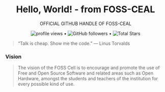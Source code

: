 <h1 align="center">
  Hello, World! - from FOSS-CEAL
</h1>
 <p align="center">OFFICIAL GITHUB HANDLE OF FOSS-CEAL</p>
</p>
<p align="center">
  <img src=https://komarev.com/ghpvc/?username=FOSS-CEAL&style=flat-square" alt="profile views"> •  
  <img alt="GitHub followers" src="https://img.shields.io/github/followers/FOSS-CEAL?label=Followers&style=social"> •   
  <img src="https://img.shields.io/github/stars/FOSS-CEAL?label=Stars" alt="Total Stars">
</p>


> “Talk is cheap. Show me the code.”
― Linus Torvalds

### Vision                                                                                    
> The vision of the FOSS Cell is to encourage and promote the use of Free and Open Source Software and related areas such as Open Hardware, amongst the students and teachers of the institution for every possible kind of use.                                                                                        
